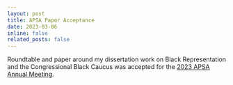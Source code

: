 ```yaml
---
layout: post
title: APSA Paper Acceptance
date: 2023-03-06
inline: false
related_posts: false
---
```


Roundtable and paper around my dissertation work on Black Representation and the Congressional Black Caucus was accepted for the [2023 APSA Annual Meeting](https://connect.apsanet.org/apsa2023/).
